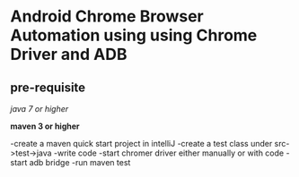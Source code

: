 Android Chrome Browser Automation using using Chrome Driver and ADB
===================================================================

pre-requisite
-------------
*java 7 or higher*

**maven 3 or higher**

-create a maven quick start project in intelliJ
-create a test class under src->test->java
-write code
-start chromer driver either manually or with code
-start adb bridge
-run maven test